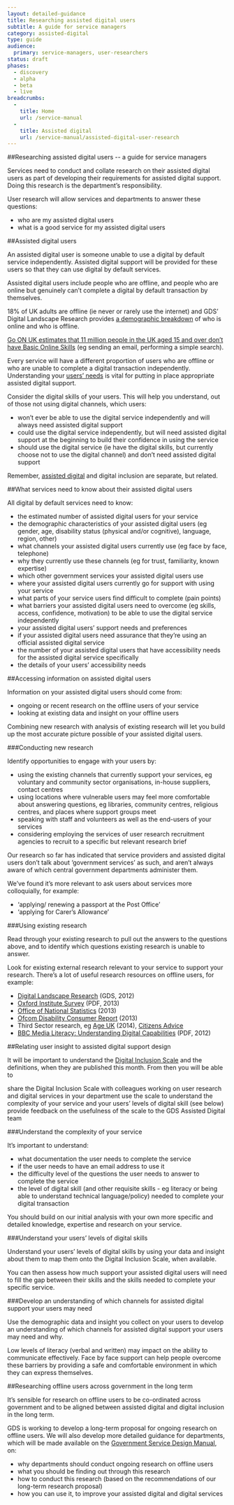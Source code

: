 ```yaml
---
layout: detailed-guidance
title: Researching assisted digital users
subtitle: A guide for service managers 
category: assisted-digital
type: guide
audience:
  primary: service-managers, user-researchers
status: draft
phases:
  - discovery
  - alpha
  - beta
  - live
breadcrumbs:
  -
    title: Home
    url: /service-manual
  -
    title: Assisted digital
    url: /service-manual/assisted-digital-user-research
---
```


##Researching assisted digital users -- a guide for service managers

Services need to conduct and collate research on their assisted digital users as part of developing their requirements for assisted digital support. Doing this research is the department’s responsibility. 

User research will allow services and departments to answer these questions:

* who are my assisted digital users
* what is a good service for my assisted digital users

##Assisted digital users

An assisted digital user is someone unable to use a digital by default service independently. Assisted digital support will be provided for these users so that they can use digital by default services.

Assisted digital users include people who are offline, and people who are online but genuinely can’t complete a digital by default transaction by themselves. 

18% of UK adults are offline (ie never or rarely use the internet) and GDS’ Digital Landscape Research provides [a demographic breakdown](http://publications.cabinetoffice.gov.uk/digital/research/#fig-5) of who is online and who is offline.

[Go ON UK estimates that 11 million people in the UK aged 15 and over don’t have Basic Online Skills](http://www.go-on.co.uk/opportunity/basic-online-skills/) (eg sending an email, performing a simple search).

Every service will have a different proportion of users who are offline or who are unable to complete a digital transaction independently. Understanding your [users’ needs](/service-manual/user-centred-design/user-needs) is vital for putting in place appropriate assisted digital support.

Consider the digital skills of your users. This will help you understand, out of those not using digital channels, which users:

* won’t ever be able to use the digital service independently and will always need assisted digital support
* could use the digital service independently, but will need assisted digital support at the beginning to build their confidence in using the service
* should use the digital service (ie have the digital skills, but currently choose not to use the digital channel) and don’t need assisted digital support

Remember, [assisted digital](/service-manual/assisted-digital) and digital inclusion are separate, but related.

##What services need to know about their assisted digital users

All digital by default services need to know:

* the estimated number of assisted digital users for your service
* the demographic characteristics of your assisted digital users (eg gender, age, disability status (physical and/or cognitive), language, region, other)
* what channels your assisted digital users currently use (eg face by face, telephone)
* why they currently use these channels (eg for trust, familiarity, known expertise)
* which other government services your assisted digital users use
* where your assisted digital users currently go for support with using your service
* what parts of your service users find difficult to complete (pain points)
* what barriers your assisted digital users need to overcome (eg skills, access, confidence, motivation) to be able to use the digital service independently
* your assisted digital users’ support needs and preferences
* if your assisted digital users need assurance that they’re using an official assisted digital service
* the number of your assisted digital users that have accessibility needs for the assisted digital service specifically
* the details of your users’ accessibility needs

##Accessing information on assisted digital users

Information on your assisted digital users should come from:

* ongoing or recent research on the offline users of your service
* looking at existing data and insight on your offline users

Combining new research with analysis of existing research will let you build up the most accurate picture possible of your assisted digital users.

###Conducting new research

Identify opportunities to engage with your users by:

* using the existing channels that currently support your services, eg voluntary and community sector organisations, in-house suppliers, contact centres
* using locations where vulnerable users may feel more comfortable about answering questions, eg libraries, community centres, religious centres, and places where support groups meet
* speaking with staff and volunteers as well as the end-users of your services
* considering employing the services of user research recruitment agencies to recruit to a specific but relevant research brief

Our research so far has indicated that service providers and assisted digital users don’t talk about ‘government services’ as such, and aren’t always aware of which central government departments administer them. 

We’ve found it’s more relevant to ask users about services more colloquially, for example:

* ‘applying/ renewing a passport at the Post Office’
* ‘applying for Carer’s Allowance’

###Using existing research

Read through your existing research to pull out the answers to the questions above, and to identify which questions existing research is unable to answer. 

Look for existing external research relevant to your service to support your research. There’s a lot of useful research resources on offline users, for example:

* [Digital Landscape Research](https://www.gov.uk/government/publications/digital-landscape-research) (GDS, 2012)
* [Oxford Institute Survey](http://oxis.oii.ox.ac.uk/sites/oxis.oii.ox.ac.uk/files/content/files/publications/OxIS_2013.pdf) (PDF, 2013)
* [Office of National Statistics](http://www.ons.gov.uk/ons/rel/rdit2/internet-access-quarterly-update/q3-2013/index.html) (2013)
* [Ofcom Disability Consumer Report](http://stakeholders.ofcom.org.uk/market-data-research/other/telecoms-research/tce-disabled-13/) (2013)
* Third Sector research, eg [Age UK](http://www.ageuk.org.uk/london/news--campaigns/wealth-of-the-web/) (2014), [Citizens Advice](http://www.citizensadvice.org.uk/index/policy/policy_publications.htm)
* [BBC Media Literacy: Understanding Digital Capabilities](http://downloads.bbc.co.uk/learning/learningoverview/bbcmedialiteracy_26072012.pdf) (PDF, 2012)

##Relating user insight to assisted digital support design

It will be important to understand the [Digital Inclusion Scale](https://www.gov.uk/government/publications/government-digital-inclusion-strategy/government-digital-inclusion-strategy#annex-2-digital-inclusion-scale-for-individuals) and the definitions, when they are published this month. From then you will be able to

share the Digital Inclusion Scale with colleagues working on user research and digital services in your department
use the scale to understand the complexity of your service and your users’ levels of digital skill (see below)
provide feedback on the usefulness of the scale to the GDS Assisted Digital team

###Understand the complexity of your service

It’s important to understand:

* what documentation the user needs to complete the service
* if the user needs to have an email address to use it
* the difficulty level of the questions the user needs to answer to complete the service
* the level of digital skill (and other requisite skills - eg literacy or being able to understand technical language/policy) needed to complete your digital transaction

You should build on our initial analysis with your own more specific and detailed knowledge, expertise and research on your service.

###Understand your users’ levels of digital skills

Understand your users’ levels of digital skills by using your data and insight about them to map them onto the Digital Inclusion Scale, when available. 

You can then assess how much support your assisted digital users will need to fill the gap between their skills and the skills needed to complete your specific service.

###Develop an understanding of which channels for assisted digital support your users may need

Use the demographic data and insight you collect on your users to develop an understanding of which channels for assisted digital support your users may need and why.

Low levels of literacy (verbal and written) may impact on the ability to communicate effectively. Face by face support can help people overcome these barriers by providing a safe and comfortable environment in which they can express themselves.

##Researching offline users across government in the long term

It’s sensible for research on offline users to be co-ordinated across government and to be aligned between assisted digital and digital inclusion in the long term.

GDS is working to develop a long-term proposal for ongoing research on offline users. We will also develop more detailed guidance for departments, which will be made available on the [Government Service Design Manual](/service-manual), on:

* why departments should conduct ongoing research on offline users
* what you should be finding out through this research
* how to conduct this research (based on the recommendations of our long-term research proposal)
* how you can use it, to improve your assisted digital and digital services
